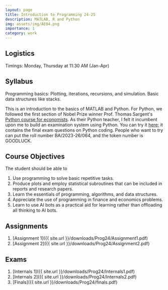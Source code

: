 ```yaml
---
layout: page
title: Introduction to Programming 24-25
description: MATLAB, R and Python
img: assets/img/AE04.png
importance: 1
category: work
---
```

## Logistics 

Timings: Monday, Thursday at 11:30 AM (Jan-Apr)
## Syllabus

Programming basics: Plotting, iterations, recursions, and simulation. Basic data structures like stacks. 

This is an introduction to the basics of MATLAB and Python. For Python, we followed the first section of Nobel Prize winner Prof. Thomas Sargent's [Python course for economists](https://python-programming.quantecon.org/intro.html). As their Python teacher, I felt it incumbent upon me to build an examination system using Python. You can try it [here](https://mock-exam-practice.onrender.com); it contains the final exam questions on Python coding. People who want to try can put the roll number BA/2023-26/064, and the token number is GOODLUCK.
## Course Objectives
The student should be able to
1) Use programming to solve basic repetitive tasks.
2) Produce plots and employ statistical subroutines that can be included in reports and research papers.
3) Learn the essentials of programming, algorithms, and data structures.
4) Appreciate the use of programming in finance and economics problems.
5) Learn to use AI bots as a practical aid for learning rather than offloading all thinking to AI bots.
## Assignments
1. [Assignment 1]({{ site.url }}/downloads/Prog24/Assignment1.pdf)
2. [Assignment 2]({{ site.url }}/downloads/Prog24/Assignment2.pdf) 

## Exams
1. [Internals 1]({{ site.url }}/downloads/Prog24/Internals1.pdf)
2. [Internals 2]({{ site.url }}/downloads/Prog24/Internals2.pdf)
3. [Finals]({{ site.url }}/downloads/Prog24/finals.pdf)

